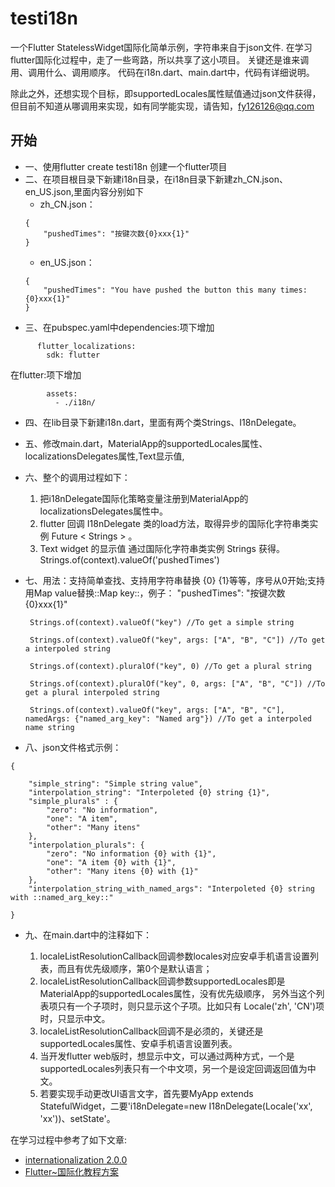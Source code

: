 # testi18n

一个Flutter StatelessWidget国际化简单示例，字符串来自于json文件.
在学习flutter国际化过程中，走了一些弯路，所以共享了这小项目。
关键还是谁来调用、调用什么、调用顺序。
代码在i18n.dart、main.dart中，代码有详细说明。

除此之外，还想实现个目标，即supportedLocales属性赋值通过json文件获得，但目前不知道从哪调用来实现，如有同学能实现，请告知，fy126126@qq.com
## 开始
- 一、使用flutter create testi18n 创建一个flutter项目
- 二、在项目根目录下新建i18n目录，在i18n目录下新建zh_CN.json、en_US.json,里面内容分别如下
    - zh_CN.json：
    ```
    {
        "pushedTimes": "按键次数{0}xxx{1}"
    }
    ```
    - en_US.json： 
    ```
    {
        "pushedTimes": "You have pushed the button this many times:  {0}xxx{1}"
    }
    ```
- 三、在pubspec.yaml中dependencies:项下增加
```
      flutter_localizations:
        sdk: flutter
```
在flutter:项下增加
```
        assets:
          - ./i18n/
```
- 四、在lib目录下新建i18n.dart，里面有两个类Strings、I18nDelegate。
- 五、修改main.dart，MaterialApp的supportedLocales属性、localizationsDelegates属性,Text显示值,
- 六、整个的调用过程如下：
    1. 把i18nDelegate国际化策略变量注册到MaterialApp的localizationsDelegates属性中。
    2. flutter 回调 I18nDelegate 类的load方法，取得异步的国际化字符串类实例 Future < Strings > 。
    3. Text widget 的显示值 通过国际化字符串类实例 Strings 获得。Strings.of(context).valueOf('pushedTimes')

- 七、用法：支持简单查找、支持用字符串替换 {0} {1}等等，序号从0开始;支持用Map value替换::Map key::，例子： "pushedTimes": "按键次数{0}xxx{1}"
   ```     
    Strings.of(context).valueOf("key") //To get a simple string
    
    Strings.of(context).valueOf("key", args: ["A", "B", "C"]) //To get a interpoled string
    
    Strings.of(context).pluralOf("key", 0) //To get a plural string
    
    Strings.of(context).pluralOf("key", 0, args: ["A", "B", "C"]) //To get a plural interpoled string
    
    Strings.of(context).valueOf("key", args: ["A", "B", "C"], namedArgs: {"named_arg_key": "Named arg"}) //To get a interpoled name string
    ```
    
- 八、json文件格式示例：
```
{

    "simple_string": "Simple string value",
    "interpolation_string": "Interpoleted {0} string {1}",
    "simple_plurals" : {
        "zero": "No information",
        "one": "A item",
        "other": "Many itens"
    },
    "interpolation_plurals": {
        "zero": "No information {0} with {1}",
        "one": "A item {0} with {1}",
        "other": "Many itens {0} with {1}"
    },
    "interpolation_string_with_named_args": "Interpoleted {0} string with ::named_arg_key::"
    
}
```
- 九、在main.dart中的注释如下：

    1. localeListResolutionCallback回调参数locales对应安卓手机语言设置列表，而且有优先级顺序，第0个是默认语言；
    2. localeListResolutionCallback回调参数supportedLocales即是MaterialApp的supportedLocales属性，没有优先级顺序，
     另外当这个列表项只有一个子项时，则只显示这个子项。比如只有 Locale('zh', 'CN')项时，只显示中文。
    3. localeListResolutionCallback回调不是必须的，关键还是supportedLocales属性、安卓手机语言设置列表。
    4. 当开发flutter web版时，想显示中文，可以通过两种方式，一个是supportedLocales列表只有一个中文项，另一个是设定回调返回值为中文。
    5. 若要实现手动更改UI语言文字，首先要MyApp extends StatefulWidget，二要'i18nDelegate=new I18nDelegate(Locale('xx', 'xx'))、setState'。

在学习过程中参考了如下文章:

- [internationalization 2.0.0](https://pub.dev/packages/internationalization)
- [Flutter~国际化教程方案](http://zhoushaoting.com/2019/06/11/%E7%A7%BB%E5%8A%A8%E7%AB%AF%E5%AD%A6%E4%B9%A0/Flutter~%E5%9B%BD%E9%99%85%E5%8C%96%E6%95%99%E7%A8%8B%E6%96%B9%E6%A1%88/)
